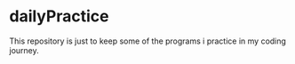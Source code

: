 # dailyPractice
This repository is just to keep some of the programs i practice in my coding journey.
